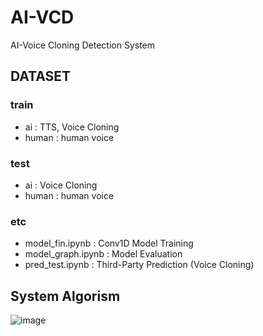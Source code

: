 # AI-VCD
AI-Voice Cloning Detection System 

## DATASET
### train
- ai : TTS, Voice Cloning
- human : human voice

### test
- ai : Voice Cloning
- human : human voice

### etc
- model_fin.ipynb : Conv1D Model Training
- model_graph.ipynb : Model Evaluation
- pred_test.ipynb : Third-Party Prediction (Voice Cloning)

## System Algorism
![image](https://github.com/FourLayer/AI-VCD/assets/132183887/60f97041-d143-45e8-b74f-8db1ff71d827)
